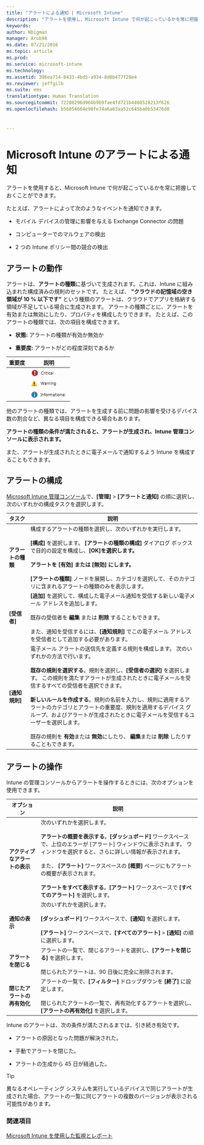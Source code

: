 ```yaml
---
title: "アラートによる通知 | Microsoft Intune"
description: "アラートを使用し、Microsoft Intune で何が起こっているかを常に把握する方法の詳細。"
keywords: 
author: Nbigman
manager: Arob98
ms.date: 07/21/2016
ms.topic: article
ms.prod: 
ms.service: microsoft-intune
ms.technology: 
ms.assetid: 396ea714-0433-4bd5-a934-8d0b477f28e4
ms.reviewer: jeffgilb
ms.suite: ems
translationtype: Human Translation
ms.sourcegitcommit: 72288296d966b9b9fae4fd721b4460528213f626
ms.openlocfilehash: b56854664e90fe74a6a63aa52c645ba0b53476d0


---
```


# Microsoft Intune のアラートによる通知
アラートを使用すると、Microsoft Intune で何が起こっているかを常に把握しておくことができます。

たとえば、アラートによって次のようなイベントを通知できます。

-   モバイル デバイスの管理に影響を与える Exchange Connector の問題

-   コンピューターでのマルウェアの検出

-   2 つの Intune ポリシー間の競合の検出


## アラートの動作
アラートは、**アラートの種類**に基づいて生成されます。これは、Intune に組み込まれた構成済みの規則のセットです。 たとえば、 **"クラウドの記憶域の空き領域が 10 % 以下です"** という種類のアラートは、クラウドでアプリを格納する領域が不足している場合に生成されます。 アラートの種類ごとに、アラートを有効または無効にしたり、プロパティを構成したりできます。 たとえば、このアラートの種類では、次の項目を構成できます。

-   **状態:** アラートの種類が有効か無効か

-   **重要度:** アラートがどの程度深刻であるか


|重要度|説明|
|--------|-------|
    |![重大なアラート](../media/Critical-Alert.jpg)|コンピューターでマルウェアが検出された場合など、できるだけ早く調査する必要がある重大な問題であることを示します。|
    |![警告アラート](../media/Warning-Alert.jpg)|セキュリティ更新プログラムのインストールを待機している場合など、現在のところ深刻な問題ではないものの、注意を怠ると重大な問題につながる可能性があることを示します。|
    |![情報案内アラート](../media/Informational-Alert.jpg)|Exchange Connector の新しいバージョンが利用可能になった場合など、作業に対する重要度が比較的低い情報を示します。|

他のアラートの種類では、アラートを生成する前に問題の影響を受けるデバイス数の割合など、異なる項目を構成できる場合もあります。

**アラートの種類の条件が満たされると、アラートが生成され、Intune 管理コンソールに表示されます。**

また、アラートが生成されたときに電子メールで通知するよう Intune を構成することもできます。

## アラートの構成
[Microsoft Intune 管理コンソール](https://manage.microsoft.com)で、**[管理]** &gt; **[アラートと通知]** の順に選択し、次のいずれかの構成タスクを選択します。

|タスク|説明|
|--------|---------------|
|**アラートの種類**|構成するアラートの種類を選択し、次のいずれかを実行します。<br /><br />**[構成]** を選択します。 **[アラートの種類の構成]** ダイアログ ボックスで目的の設定を構成し、**[OK]**を選択します。<br /><br />アラートを **[有効]** または **[無効]** にします。<br /><br />**[アラートの種類]** ノードを展開し、カテゴリを選択して、そのカテゴリに含まれるアラートの種類のみを表示します。|
|**[受信者]**|**[追加]** を選択して、構成した電子メール通知を受信する新しい電子メール アドレスを追加します。<br /><br />既存の受信者を **編集** または **削除** することもできます。<br /><br />また、通知を受信するには、**[通知規則]** でこの電子メール アドレスを受信者として追加する必要があります。|
|**[通知規則]**|電子メール アラートの送信先を定義する規則を構成します。 次のいずれかの方法で行います。<br /><br />**既存の規則を選択する**。規則を選択し、**[受信者の選択]** を選択します。 この規則を満たすアラートが生成されたときに電子メールを受信するすべての受信者を選択できます。<br /><br />**新しいルールを作成する**。規則の名前を入力し、規則に適用するアラートのカテゴリとアラートの重要度、規則を適用するデバイス グループ、およびアラートが生成されたときに電子メールを受信するユーザーを選択します。<br /><br />既存の規則を **有効**または **無効**にしたり、 **編集**または **削除** したりすることもできます。|

## アラートの操作
Intune の管理コンソールからアラートを操作するときには、次のオプションを使用できます。

|オプション|説明|
|----------|---------------|
|**アクティブなアラートの表示**|次のいずれかを選択します。<br /><br />**アラートの概要を表示する**。**[ダッシュボード]** ワークスペースで、上位のエラーが [アラート] ウィンドウに表示されます。 ウィンドウを選択すると、さらに詳しい情報が表示されます。<br /><br />また、 **[アラート]** ワークスペースの **[概要]** ページにもアラートの概要が表示されます。<br /><br />**アラートをすべて表示する**。**[アラート]** ワークスペースで **[すべてのアラート]** を選択します。|
|**通知の表示**|次のいずれかを選択します。<br /><br />**[ダッシュボード]** ワークスペースで、**[通知]** を選択します。<br /><br />**[アラート]** ワークスペースで、**[すべてのアラート]** &gt; **[通知]** の順に選択します。|
|**アラートを閉じる**|アラートの一覧で、閉じるアラートを選択し、**[アラートを閉じる]** を選択します。<br /><br />閉じられたアラートは、90 日後に完全に削除されます。|
|**閉じたアラートの再有効化**|アラートの一覧で、**[フィルター]** ドロップダウンを **[終了]** に設定します。<br /><br />閉じられたアラートの一覧で、再有効化するアラートを選択し、**[アラートの再有効化]** を選択します。|
Intune のアラートは、次の条件が満たされるまでは、引き続き有効です。

-   アラートの原因となった問題が解決された。

-   手動でアラートを閉じた。

-   アラートの生成から 45 日が経過した。

> [!TIP]
> 異なるオペレーティング システムを実行しているデバイスで同じアラートが生成された場合、アラートの一覧に同じアラートの複数のバージョンが表示される可能性があります。

### 関連項目
[Microsoft Intune を使用した監視とレポート](monitoring-and-reports-with-microsoft-intune.md)



<!--HONumber=Jul16_HO3-->



